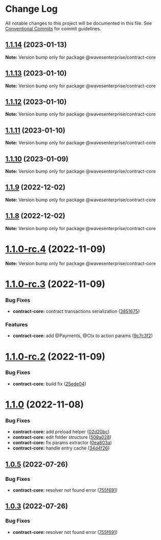 # Change Log

All notable changes to this project will be documented in this file.
See [Conventional Commits](https://conventionalcommits.org) for commit guidelines.

## [1.1.14](https://gitlab.wvservices.com/waves-enterprise/js-contract-sdk/compare/@wavesenterprise/contract-core@1.1.13...@wavesenterprise/contract-core@1.1.14) (2023-01-13)

**Note:** Version bump only for package @wavesenterprise/contract-core





## [1.1.13](https://gitlab.wvservices.com/waves-enterprise/js-contract-sdk/compare/@wavesenterprise/contract-core@1.1.12...@wavesenterprise/contract-core@1.1.13) (2023-01-10)

**Note:** Version bump only for package @wavesenterprise/contract-core





## [1.1.12](https://gitlab.wvservices.com/waves-enterprise/js-contract-sdk/compare/@wavesenterprise/contract-core@1.1.11...@wavesenterprise/contract-core@1.1.12) (2023-01-10)

**Note:** Version bump only for package @wavesenterprise/contract-core





## [1.1.11](https://gitlab.wvservices.com/waves-enterprise/js-contract-sdk/compare/@wavesenterprise/contract-core@1.1.10...@wavesenterprise/contract-core@1.1.11) (2023-01-10)

**Note:** Version bump only for package @wavesenterprise/contract-core





## [1.1.10](https://gitlab.wvservices.com/waves-enterprise/js-contract-sdk/compare/@wavesenterprise/contract-core@1.1.9...@wavesenterprise/contract-core@1.1.10) (2023-01-09)

**Note:** Version bump only for package @wavesenterprise/contract-core





## [1.1.9](https://gitlab.wvservices.com/waves-enterprise/js-contract-sdk/compare/@wavesenterprise/contract-core@1.1.8...@wavesenterprise/contract-core@1.1.9) (2022-12-02)

**Note:** Version bump only for package @wavesenterprise/contract-core





## [1.1.8](https://gitlab.wvservices.com/waves-enterprise/js-contract-sdk/compare/@wavesenterprise/contract-core@1.1.7...@wavesenterprise/contract-core@1.1.8) (2022-12-02)

**Note:** Version bump only for package @wavesenterprise/contract-core





# [1.1.0-rc.4](https://github.com/waves-enterprise/js-contract-sdk/compare/@wavesenterprise/contract-core@1.1.0-rc.3...@wavesenterprise/contract-core@1.1.0-rc.4) (2022-11-09)

**Note:** Version bump only for package @wavesenterprise/contract-core





# [1.1.0-rc.3](https://github.com/waves-enterprise/js-contract-sdk/compare/@wavesenterprise/contract-core@1.1.0-rc.2...@wavesenterprise/contract-core@1.1.0-rc.3) (2022-11-09)


### Bug Fixes

* **contract-core:** contract transactions serialization ([3851675](https://github.com/waves-enterprise/js-contract-sdk/commit/3851675eceb4e0a2e3367b4d40d81c568da23d04))


### Features

* **contract-core:** add @Payments, @Ctx to action params ([9c7c3f2](https://github.com/waves-enterprise/js-contract-sdk/commit/9c7c3f2c073c23eb8081513c0c7f1e9639f82b67))





# [1.1.0-rc.2](https://github.com/waves-enterprise/js-contract-sdk/compare/@wavesenterprise/contract-core@1.1.0-rc.1...@wavesenterprise/contract-core@1.1.0-rc.2) (2022-11-09)


### Bug Fixes

* **contract-core:** build fix ([25ede04](https://github.com/waves-enterprise/js-contract-sdk/commit/25ede04b4d3a9c0a4caee676a6f771fb773a318d))





# [1.1.0](https://github.com/waves-enterprise/js-contract-sdk/compare/@wavesenterprise/contract-core@1.0.15...@wavesenterprise/contract-core@1.1.0) (2022-11-08)


### Bug Fixes

* **contract-core:** add preload helper ([02d20bc](https://github.com/waves-enterprise/js-contract-sdk/commit/02d20bcd4c0ad6c95ba1e5eab6e8e6472899173b))
* **contract-core:** edit folder structure ([509a028](https://github.com/waves-enterprise/js-contract-sdk/commit/509a0289cad9399651f320a5bd50c46102464078))
* **contract-core:** fix params extractor ([0ea803a](https://github.com/waves-enterprise/js-contract-sdk/commit/0ea803a4ab09467384475f7815d8550ada6c1c2e))
* **contract-core:** handle entry cache ([34d4f26](https://github.com/waves-enterprise/js-contract-sdk/commit/34d4f26b925b4a69c72a60498ed4fc238c8e8499))





## [1.0.5](https://github.com/waves-enterprise/js-contract-sdk/compare/@wavesenterprise/contract-core@1.0.2...@wavesenterprise/contract-core@1.0.5) (2022-07-26)


### Bug Fixes

* **contract-core:** resolver not found error ([755f691](https://github.com/waves-enterprise/js-contract-sdk/commit/755f6916126bcf23efafc345b755e1c833d1f69c))





## [1.0.3](https://github.com/waves-enterprise/js-contract-sdk/compare/@wavesenterprise/contract-core@1.0.2...@wavesenterprise/contract-core@1.0.3) (2022-07-26)


### Bug Fixes

* **contract-core:** resolver not found error ([755f691](https://github.com/waves-enterprise/js-contract-sdk/commit/755f6916126bcf23efafc345b755e1c833d1f69c))
